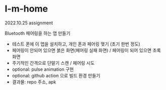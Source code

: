 # I-m-home
2022.10.25 assignment

Bluetooth 페어링을 하는 앱 만들기 

- 테스트 폰에 이 앱을 설치하고, 개인 폰과 페어링 맺기 (초기 한번 정도)
- 페어링이 안되어 있으면 붉은 화면(페어링 실패 화면) / 페어링이 되어 있으면 초록 화면
- 주기적인 간격으로 단말기 스캔 / 페어링 시도
- optional: pulse animation 구현
- optional: github action 으로 빌드 환경 만들기
- 결과물: repo 주소, apk
